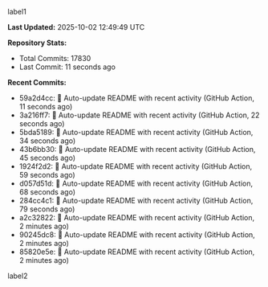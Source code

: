 
label1 
<!-- ACTIVITY_START -->
**Last Updated:** 2025-10-02 12:49:49 UTC

**Repository Stats:**
- Total Commits: 17830
- Last Commit: 11 seconds ago

**Recent Commits:**
- 59a2d4cc: 🤖 Auto-update README with recent activity (GitHub Action, 11 seconds ago)
- 3a216ff7: 🤖 Auto-update README with recent activity (GitHub Action, 22 seconds ago)
- 5bda5189: 🤖 Auto-update README with recent activity (GitHub Action, 34 seconds ago)
- 43b6bb30: 🤖 Auto-update README with recent activity (GitHub Action, 45 seconds ago)
- 1924f2d2: 🤖 Auto-update README with recent activity (GitHub Action, 59 seconds ago)
- d057d51d: 🤖 Auto-update README with recent activity (GitHub Action, 68 seconds ago)
- 284cc4c1: 🤖 Auto-update README with recent activity (GitHub Action, 79 seconds ago)
- a2c32822: 🤖 Auto-update README with recent activity (GitHub Action, 2 minutes ago)
- 90245dc8: 🤖 Auto-update README with recent activity (GitHub Action, 2 minutes ago)
- 85820e5e: 🤖 Auto-update README with recent activity (GitHub Action, 2 minutes ago)
<!-- ACTIVITY_END -->

label2

